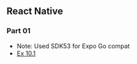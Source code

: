 ## React Native
### Part 01
- Note: Used SDK53 for Expo Go compat
- [Ex 10.1](https://github.com/classroom-dee/rn/releases/tag/10.1)